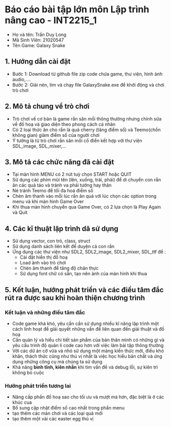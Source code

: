 # Báo cáo bài tập lớn môn Lập trình nâng cao - INT2215_1
- Họ và tên: Trần Duy Long 
- Mã Sinh Viên: 21020547
- Tên Game: Galaxy Snake 
## **1. Hướng dẫn cài đặt**
- Bước 1: Download từ github file zip code chứa game, thư viện, hình ảnh audio,....
- Bước 2: Giải nén, tìm và chạy file GalaxySnake.exe để khởi động và chơi trò chơi
## **2. Mô tả chung về trò chơi**
- Trò chơi về cơ bản là game rắn săn mồi thông thường nhưng chỉnh sửa về đồ hoạ và giao diện theo phong cách cá nhân
- Có 2 loại thức ăn cho rắn là quả cherry (tăng điểm số) và Teemo(chồn không gian) giảm điểm số của người chơi
- Ý tưởng là từ trò chơi rắn săn mồi cổ điển kết hợp với thư viện SDL_image, SDL_mixer,...
## **3. Mô tả các chức năng đã cài đặt**
- Tại màn hình MENU có 2 nút tuỳ chọn START hoặc QUIT
- Sử dụng các phím mũi tên (lên, xuống, trái, phải) để di chuyển con rắn ăn các quả táo và tránh va phải tưởng hay thân
- Né tránh Teemo để tối đa hoá điểm số
- Chèn âm thanh vào mỗi lúc rắn ăn quả với lúc chọn các option trong menu và khi màn hình Game Over
- Khi thua màn hình chuyển qua Game Over, có 2 lựa chọn là Play Again và Quit 
## **4. Các kĩ thuật lập trình dã sử dụng**
- Sử dụng vector, con trỏ, class, struct
- Sử dụng danh sách liên kết để duyện cả con rắn
- Ứng dụng các thư viện như SDL2, SDL2_image, SDL2_mixer, SDL_ttf để :
    - Cài đặt hiển thị đồ hoạ 
    - Load ảnh vào trò chơi
    - Chèn âm thanh để tăng độ chân thực
    - Sử dụng font chữ có sẵn, tạo nên ảnh của màn hình khi thua
## **5. Kết luận, hướng phát triển và các điều tâm đắc rút ra được sau khi hoàn thiện chương trình**
### Kết luận và những điều tâm đắc 
- Code game khá khó, yêu cần cần sử dụng nhiều kĩ năng lập trình một cách linh hoạt để giải quyết những vấn đề liên quan đến giải thuật và đồ hoạ
- Cần quản lý và hiểu chi tiết sản phẩm của bản thân mình có những gì và yêu cầu trình độ quản lí code cao hơn với việc làm bài tập thông thường
- Với các dữ án cỡ vừa và nhỏ sử dụng một mảng kiến thức mới, điều khó khăn, thách thức cũng như thú vị nhất là việc học hiểu bản chất và ứng dụng những công cụ mà chúng ta sử dụng
- Khả năng **bình tĩnh, kiên nhẫn** khi tìm vấn đề và debug lỗi, sự kiên trì không bỏ cuộc
### Hướng phát triển tương lai
- Nâng cấp phần đồ hoạ sao cho tối ưu và mượt mà hơn, đặc biệt là ở các khúc cua
- Bổ sung cập nhật điểm số cao nhất trong phần menu
- tạo thêm các màn chơi và các loại quả mới 
- tạo thêm một vài các easter egg thú vị
    
